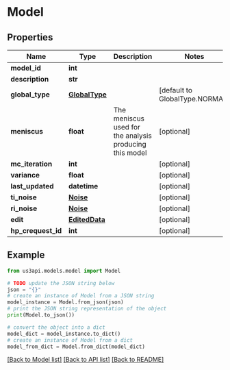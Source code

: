 # Model


## Properties

Name | Type | Description | Notes
------------ | ------------- | ------------- | -------------
**model_id** | **int** |  | 
**description** | **str** |  | 
**global_type** | [**GlobalType**](GlobalType.md) |  | [default to GlobalType.NORMAL]
**meniscus** | **float** | The meniscus used for the analysis producing this model | [optional] 
**mc_iteration** | **int** |  | [optional] 
**variance** | **float** |  | [optional] 
**last_updated** | **datetime** |  | [optional] 
**ti_noise** | [**Noise**](Noise.md) |  | [optional] 
**ri_noise** | [**Noise**](Noise.md) |  | [optional] 
**edit** | [**EditedData**](EditedData.md) |  | [optional] 
**hp_crequest_id** | **int** |  | [optional] 

## Example

```python
from us3api.models.model import Model

# TODO update the JSON string below
json = "{}"
# create an instance of Model from a JSON string
model_instance = Model.from_json(json)
# print the JSON string representation of the object
print(Model.to_json())

# convert the object into a dict
model_dict = model_instance.to_dict()
# create an instance of Model from a dict
model_from_dict = Model.from_dict(model_dict)
```
[[Back to Model list]](../README.md#documentation-for-models) [[Back to API list]](../README.md#documentation-for-api-endpoints) [[Back to README]](../README.md)


